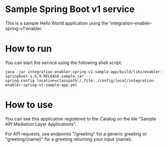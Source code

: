 # Sample Spring Boot v1 service

This is a sample Hello World application using the 'integration-enabler-spring-v1'enabler.

# How to run

You can start the service using the following shell script:

```shell
java -jar integration-enabler-spring-v1-sample-app/build/libs/enabler-springboot-1.5.9.RELEASE-sample.jar --spring.config.location=classpath:/,file:./config/local/integration-enabler-spring-v1-sample-app.yml
```

# How to use

You can see this application registered to the Catalog on the tile "Sample API Mediation Layer Applications".

For API requests, use endpoints "/greeting" for a generic greeting or "greeting/{name}" for a greeting returning your input {name}.
